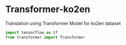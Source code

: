 # Transformer-ko2en
Translation using Transformer Model for ko2en dataset
```python
import tensorflow as tf
from transformer import Transformer
```

